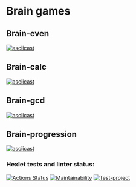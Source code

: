 # Brain games
## Brain-even
[![asciicast](https://asciinema.org/a/BIuo21fehdrZTuMSOozjT3utH.svg)](https://asciinema.org/a/BIuo21fehdrZTuMSOozjT3utH)
## Brain-calc
[![asciicast](https://asciinema.org/a/6bFbTjzK4PrnB1i5pbaJigazs.svg)](https://asciinema.org/a/6bFbTjzK4PrnB1i5pbaJigazs)
## Brain-gcd
[![asciicast](https://asciinema.org/a/DaYlMAfKFkfUWXqKgSf6r0I3c.svg)](https://asciinema.org/a/DaYlMAfKFkfUWXqKgSf6r0I3c)
## Brain-progression
[![asciicast](https://asciinema.org/a/UJfmiCSaNtCoredE9LKHpaWV7.svg)](https://asciinema.org/a/UJfmiCSaNtCoredE9LKHpaWV7)
### Hexlet tests and linter status:
[![Actions Status](https://github.com/mdx10/frontend-project-lvl1/workflows/hexlet-check/badge.svg)](https://github.com/mdx10/frontend-project-lvl1/actions)
[![Maintainability](https://api.codeclimate.com/v1/badges/a99a88d28ad37a79dbf6/maintainability)](https://codeclimate.com/github/codeclimate/codeclimate/maintainability)
[![Test-project](https://github.com/mdx10/frontend-project-lvl1/workflows/test-project/badge.svg)](https://github.com/mdx10/frontend-project-lvl1/actions)